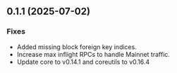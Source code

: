 ## 0.1.1 (2025-07-02)

### Fixes

- Added missing block foreign key indices.
- Increase max inflight RPCs to handle Mainnet traffic.
- Update core to v0.14.1 and coreutils to v0.16.4

